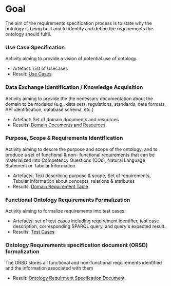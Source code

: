 # Goal
The aim of the requirements specification process is to state why the ontology is being built and to identify and define the requirements the ontology should fulfil.

### Use Case Specification
Activity aiming to provide a vision of potential use of ontology.
* Artefact: List of Usecases
* Result: [Use Cases](./use-case-specification.md)

### Data Exchange Identification / Knowledge Acquisition
Activity aiming to provide the the necessary documentation about the domain to be modeled (e.g., data sets, regulations, standards, data formats, API identification, database schema, etc.)
* Artefact: Set of domain documents and resources
* Results: [Domain Documents and Resources](./documents/document-overview.md)

### Purpose, Scope & Requirements Identification
Activity aiming to descre the purpose and scope of the ontology; and to produce a set of functional & non- functional requirements that can be materialized into Competency Questions (CQs), Natural Language Statement or Tabular Information
* Artefacts: Text describing purpose & scope, Set of requirements, Tabular information about concepts, relations & attributes
* Results: [Domain Requirement Table](./domain-requirement-table.xlsx)


### Functional Ontology Requirements Formalization
Activity aiming to formalize requirements into test cases.
* Artefacts: set of test cases including  requirement identifier, test case description, corresponding SPARQL query, and query's expected result. 
* Results: [Test Cases](./testcases.md)

### Ontology Requirements specification document (ORSD) formalization
The ORSD stores all functional and non-functional requirements identified and the information associated with them 
* Result: [Ontology Requirment Specifcation Document](./ontology-requirement-specification-document.md) 
